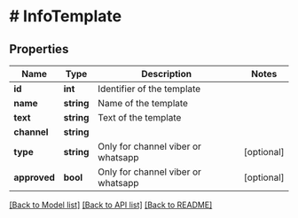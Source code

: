 # # InfoTemplate

## Properties

Name | Type | Description | Notes
------------ | ------------- | ------------- | -------------
**id** | **int** | Identifier of  the template |
**name** | **string** | Name of the template |
**text** | **string** | Text of the template |
**channel** | **string** |  |
**type** | **string** | Only for channel viber or whatsapp | [optional]
**approved** | **bool** | Only for channel viber or whatsapp | [optional]

[[Back to Model list]](../../README.md#models) [[Back to API list]](../../README.md#endpoints) [[Back to README]](../../README.md)

